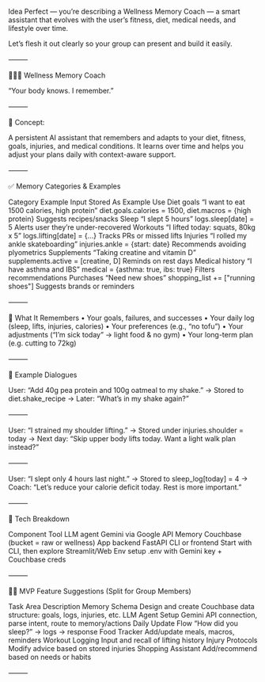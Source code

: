 Idea
Perfect — you’re describing a Wellness Memory Coach — a smart assistant that evolves with the user’s fitness, diet, medical needs, and lifestyle over time.

Let’s flesh it out clearly so your group can present and build it easily.

⸻

🏋️‍♂️🧠 Wellness Memory Coach

“Your body knows. I remember.”

⸻

🧩 Concept:

A persistent AI assistant that remembers and adapts to your diet, fitness, goals, injuries, and medical conditions.
It learns over time and helps you adjust your plans daily with context-aware support.

⸻

✅ Memory Categories & Examples

Category	Example Input	Stored As	Example Use
Diet goals	“I want to eat 1500 calories, high protein”	diet.goals.calories = 1500, diet.macros = {high protein}	Suggests recipes/snacks
Sleep	“I slept 5 hours”	logs.sleep[date] = 5	Alerts user they’re under-recovered
Workouts	“I lifted today: squats, 80kg x 5”	logs.lifting[date] = {...}	Tracks PRs or missed lifts
Injuries	“I rolled my ankle skateboarding”	injuries.ankle = {start: date}	Recommends avoiding plyometrics
Supplements	“Taking creatine and vitamin D”	supplements.active = [creatine, D]	Reminds on rest days
Medical history	“I have asthma and IBS”	medical = {asthma: true, ibs: true}	Filters recommendations
Purchases	“Need new shoes”	shopping_list += ["running shoes"]	Suggests brands or reminders


⸻

🧠 What It Remembers
	•	Your goals, failures, and successes
	•	Your daily log (sleep, lifts, injuries, calories)
	•	Your preferences (e.g., “no tofu”)
	•	Your adjustments (“I’m sick today” → light food & no gym)
	•	Your long-term plan (e.g. cutting to 72kg)

⸻

💬 Example Dialogues

User: “Add 40g pea protein and 100g oatmeal to my shake.”
→ Stored to diet.shake_recipe
→ Later: “What’s in my shake again?”

⸻

User: “I strained my shoulder lifting.”
→ Stored under injuries.shoulder = today
→ Next day: “Skip upper body lifts today. Want a light walk plan instead?”

⸻

User: “I slept only 4 hours last night.”
→ Stored to sleep_log[today] = 4
→ Coach: “Let’s reduce your calorie deficit today. Rest is more important.”

⸻

🔧 Tech Breakdown

Component	Tool
LLM agent	Gemini via Google API
Memory	Couchbase (bucket = raw or wellness)
App backend	FastAPI
CLI or frontend	Start with CLI, then explore Streamlit/Web
Env setup	.env with Gemini key + Couchbase creds


⸻

🧑‍💻 MVP Feature Suggestions (Split for Group Members)

Task Area	Description
Memory Schema	Design and create Couchbase data structure: goals, logs, injuries, etc.
LLM Agent	Setup Gemini API connection, parse intent, route to memory/actions
Daily Update Flow	“How did you sleep?” → logs → response
Food Tracker	Add/update meals, macros, reminders
Workout Logging	Input and recall of lifting history
Injury Protocols	Modify advice based on stored injuries
Shopping Assistant	Add/recommend based on needs or habits


⸻
